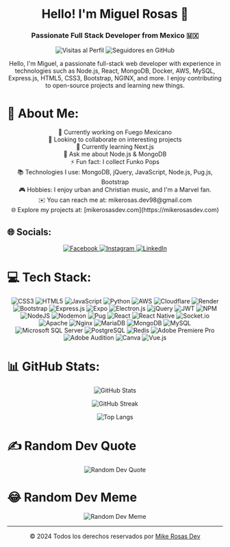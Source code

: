 <!-- Header -->
<h1 align="center">Hello! I'm Miguel Rosas 👋</h1>
<h3 align="center">Passionate Full Stack Developer from Mexico 🇲🇽</h3>


<!-- Badges -->
<p align="center">
  <img src="https://komarev.com/ghpvc/?username=mikeleganux1998&label=Visitas%20al%20perfil&color=0e75b6&style=flat-square" alt="Visitas al Perfil">
  <img src="https://img.shields.io/github/followers/mikeleganux1998?label=Sigue%20a%20@mikeleganux1998&style=flat-square" alt="Seguidores en GitHub">
</p>

<!-- Intro -->
<p align="center">Hello, I'm Miguel, a passionate full-stack web developer with experience in technologies such as Node.js, React, MongoDB, Docker, AWS, MySQL, Express.js, HTML5, CSS3, Bootstrap, NGINX, and more. I enjoy contributing to open-source projects and learning new things.</p>

# 💫 About Me:
<p align="center">
  🔭 Currently working on Fuego Mexicano<br>
  👯 Looking to collaborate on interesting projects<br>
  🌱 Currently learning Next.js<br>
  💬 Ask me about Node.js & MongoDB<br>
  ⚡ Fun fact: I collect Funko Pops<br>
  📚 Technologies I use: MongoDB, jQuery, JavaScript, Node.js, Pug.js, Bootstrap<br>
  🎮 Hobbies: I enjoy urban and Christian music, and I'm a Marvel fan.<br>
  ✉️ You can reach me at: mikerosas.dev98@gmail.com<br>
  🌐 Explore my projects at: [mikerosasdev.com](https://mikerosasdev.com)<br>
</p>

## 🌐 Socials:
<p align="center">
  <a href="https://facebook.com/miguelrosasjmz">
    <img src="https://img.shields.io/badge/Facebook-%231877F2.svg?logo=Facebook&logoColor=white" alt="Facebook">
  </a>
  <a href="https://instagram.com/miguelrosasjmz">
    <img src="https://img.shields.io/badge/Instagram-%23E4405F.svg?logo=Instagram&logoColor=white" alt="Instagram">
  </a>
  <a href="https://linkedin.com/in/josemiguelrosas">
    <img src="https://img.shields.io/badge/LinkedIn-%230077B5.svg?logo=linkedin&logoColor=white" alt="LinkedIn">
  </a>
</p>

# 💻 Tech Stack:
<p align="center">
  <img src="https://img.shields.io/badge/css3-%231572B6.svg?style=flat-square&logo=css3&logoColor=white" alt="CSS3">
  <img src="https://img.shields.io/badge/html5-%23E34F26.svg?style=flat-square&logo=html5&logoColor=white" alt="HTML5">
  <img src="https://img.shields.io/badge/javascript-%23323330.svg?style=flat-square&logo=javascript&logoColor=%23F7DF1E" alt="JavaScript">
  <img src="https://img.shields.io/badge/python-3670A0?style=flat-square&logo=python&logoColor=ffdd54" alt="Python">
  <img src="https://img.shields.io/badge/aws-%23FF9900.svg?style=flat-square&logo=amazon-aws&logoColor=white" alt="AWS">
  <img src="https://img.shields.io/badge/cloudflare-F38020?style=flat-square&logo=Cloudflare&logoColor=white" alt="Cloudflare">
 
  <img src="https://img.shields.io/badge/render-%46E3B7.svg?style=flat-square&logo=render&logoColor=white" alt="Render">
  <img src="https://img.shields.io/badge/bootstrap-%238511FA.svg?style=flat-square&logo=bootstrap&logoColor=white" alt="Bootstrap">
  <img src="https://img.shields.io/badge/express.js-%23404d59.svg?style=flat-square&logo=express&logoColor=%2361DAFB" alt="Express.js">
  <img src="https://img.shields.io/badge/expo-1C1E24?style=flat-square&logo=expo&logoColor=#D04A37" alt="Expo">
  <img src="https://img.shields.io/badge/electron-191970?style=flat-square&logo=Electron&logoColor=white" alt="Electron.js">
  <img src="https://img.shields.io/badge/jquery-%230769AD.svg?style=flat-square&logo=jquery&logoColor=white" alt="jQuery">
  <img src="https://img.shields.io/badge/JWT-black?style=flat-square&logo=JSON%20web%20tokens" alt="JWT">
  <img src="https://img.shields.io/badge/npm-%23CB3837.svg?style=flat-square&logo=npm&logoColor=white" alt="NPM">
  <img src="https://img.shields.io/badge/node.js-6DA55F?style=flat-square&logo=node.js&logoColor=white" alt="NodeJS">
  <img src="https://img.shields.io/badge/nodemon-%23323330.svg?style=flat-square&logo=nodemon&logoColor=%BBDEAD" alt="Nodemon">
  <img src="https://img.shields.io/badge/pug-FFF?style=flat-square&logo=pug&logoColor=A86454" alt="Pug">
  <img src="https://img.shields.io/badge/react-%2320232a.svg?style=flat-square&logo=react&logoColor=%2361DAFB" alt="React">
  <img src="https://img.shields.io/badge/react_native-%2320232a.svg?style=flat-square&logo=react&logoColor=%2361DAFB" alt="React Native">
  <img src="https://img.shields.io/badge/socket.io-black?style=flat-square&logo=socket.io&badgeColor=010101" alt="Socket.io">

  <img src="https://img.shields.io/badge/apache-%23D42029.svg?style=flat-square&logo=apache&logoColor=white" alt="Apache">
  <img src="https://img.shields.io/badge/nginx-%23009639.svg?style=flat-square&logo=nginx&logoColor=white" alt="Nginx">

  <img src="https://img.shields.io/badge/mariadb-003545?style=flat-square&logo=mariadb&logoColor=white" alt="MariaDB">
  <img src="https://img.shields.io/badge/mongodb-%234ea94b.svg?style=flat-square&logo=mongodb&logoColor=white" alt="MongoDB">
  <img src="https://img.shields.io/badge/mysql-4479A1.svg?style=flat-square&logo=mysql&logoColor=white" alt="MySQL">
  <img src="https://img.shields.io/badge/Microsoft%20SQL%20Server-CC2927?style=flat-square&logo=microsoft%20sql%20server&logoColor=white" alt="Microsoft SQL Server">
  <img src="https://img.shields.io/badge/postgres-%23316192.svg?style=flat-square&logo=postgresql&logoColor=white" alt="PostgreSQL">
  <img src="https://img.shields.io/badge/redis-%23DD0031.svg?style=flat-square&logo=redis&logoColor=white" alt="Redis">
  <img src="https://img.shields.io/badge/Adobe%20Premiere%20Pro-9999FF.svg?style=flat-square&logo=Adobe%20Premiere%20Pro&logoColor=white" alt="Adobe Premiere Pro">
  <img src="https://img.shields.io/badge/Adobe%20Audition-9999FF.svg?style=flat-square&logo=Adobe%20Audition&logoColor=white" alt="Adobe Audition">
  <img src="https://img.shields.io/badge/Canva-%2300C4CC.svg?style=flat-square&logo=Canva&logoColor=white" alt="Canva"> 
  <img src="https://img.shields.io/badge/vue.js-%2335495e.svg?style=flat-square&logo=vuedotjs&logoColor=%234FC08D" alt="Vue.js">
</p>

# 📊 GitHub Stats:
<p align="center">
  <img src="https://github-readme-stats.vercel.app/api?username=mikeleganux1998&theme=dark&hide_border=false&include_all_commits=false&count_private=false" alt="GitHub Stats">
</p>
<p align="center">
  <img src="https://github-readme-streak-stats.herokuapp.com/?user=mikeleganux1998&theme=dark&hide_border=false" alt="GitHub Streak">
</p>
<p align="center">
  <img src="https://github-readme-stats.vercel.app/api/top-langs/?username=mikeleganux1998&theme=dark&hide_border=false&include_all_commits=false&count_private=false&layout=compact" alt="Top Langs">
</p>

# ✍️ Random Dev Quote
<p align="center">
  <img src="https://quotes-github-readme.vercel.app/api?type=horizontal&theme=radical" alt="Random Dev Quote">
</p>

# 😂 Random Dev Meme
<p align="center">
  <img src="https://random-memer.herokuapp.com/" alt="Random Dev Meme">
</p>

---
<p align="center">
  © 2024 Todos los derechos reservados por <a href="https://mikerosasdev.com">Mike Rosas Dev</a>
</p>
